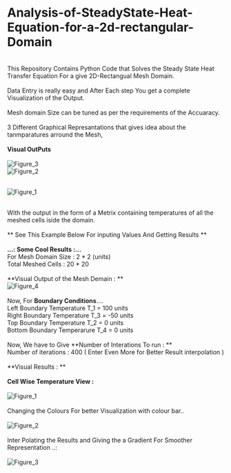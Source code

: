 # Analysis-of-SteadyState-Heat-Equation-for-a-2d-rectangular-Domain

<br />This Repository Contains Python Code that Solves the Steady State Heat Transfer Equation For a give 2D-Rectangual Mesh Domain. 
<br />
<br />Data Entry is really easy and After Each step You get a complete Visualization of the Output.
<br />
<br />Mesh domain Size can be tuned as per the requirements of the Accuaracy.
<br />
<br />3 Different Graphical Represantations that gives idea about the tanmparatures arround the Mesh,
<br />
<br />**Visual OutPuts**
<br />
<br />![Figure_3](https://user-images.githubusercontent.com/58810880/128842306-99758ffc-7b1d-49af-89f3-f7652734b4ca.png)
<br />![Figure_2](https://user-images.githubusercontent.com/58810880/128842409-e113b583-1c2d-4af2-917c-084339b63e45.png)

<br />![Figure_1](https://user-images.githubusercontent.com/58810880/128842427-2833256a-3d5b-4e63-ae32-b8dc2713b2ef.png)

<br />With the output in the form of a Metrix containing temperatures of all the meshed cells iside the domain. 
<br />
<br />** See This Example Below For inputing Values And Getting Results **
<br />
<br /> **...: Some Cool Results :...**
<br /> For Mesh Domain Size : 2 * 2 (units)
<br /> Total Meshed Cells : 20 * 20 
<br />
<br /> **Visual Output of the Mesh Demain : **
<br /> ![Figure_4](https://user-images.githubusercontent.com/58810880/128844797-12dbe6d4-a188-4874-8f94-2aa2d8fba0fc.png)
<br />
<br />Now, For **Boundary Conditions**....
<br /> Left Boundary Temperature T_1 = 100 units
<br /> Right Boundary Temperature T_3 = -50 units 
<br /> Top Boundary Temperature T_2 = 0 units 
<br /> Bottom Boundary Temperarure T_4 = 0 units 
<br />
<br />Now, We have to Give **Number of Interations To run : ** 
<br /> Number of iterations : 400 ( Enter Even More for Better Result interpolation )
<br />
<br /> **Visual Results : **
<br />
<br />**Cell Wise Temperature View :**
<br />
<br />![Figure_1](https://user-images.githubusercontent.com/58810880/128845756-856d8974-79fd-4274-a7bd-43f10c5e2b66.png)
<br />
<br />Changing the Colours For better Visualization with colour bar..
<br />
<br />![Figure_2](https://user-images.githubusercontent.com/58810880/128845765-9b133dab-df0e-48b9-9691-2201d688e0ac.png)
<br />
<br />Inter Polating the Results and Giving the a Gradient For Smoother Representation ..:
<br />
<br />![Figure_3](https://user-images.githubusercontent.com/58810880/128845989-1420f747-fb86-4e7e-956b-aaa30be64a20.png)

